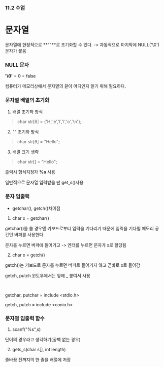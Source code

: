 ### 11.2 수업

# 문자열

문자열에 한정적으로 **""**로 초기화할 수 있다. -> 자동적으로 마지막에 NULL('\0') 문자가 붙음

### NULL 문자 

**'\0'** = 0 = false

컴퓨터가 메모리상에서 문자열의 끝이 어디인지 알기 위해 필요하다.

### 문자열 배열의 초기화

1. 배열 초기화 방식

> char str[6] = {'H','e','l','l','o','\n'};

2. "" 초기화 방식

> char str[6] = "Hello";

3. 배열 크기 생략

> char str[] = "Hello";


출력시 형식지정자 __%s__ 사용

일반적으로 문자열 입력받을 땐 get_s()사용 

### 문자 입출력

- getchar(), getch()차이점

1. char x = getchar()

getchar()를 쓸 경우엔 키보드로부터 입력을 기다리기 때문에 입력을 기다릴 메모리 공간인 버퍼를 사용한다

문자를 누르면 버퍼에 들어가고 -> 엔터를 누르면 문자가 x로 할당됨

2. char x = getch()

getch()는 키보드로 문자를 누르면 버퍼로 들어가지 않고 곧바로 x로 들어감

getch, putch 윈도우에서는 앞에 _ 붙여서 사용

<br>

getchar, putchar = include <stdio.h>

getch, putch = include <conio.h>


### 문자열 입출력 함수

1. scanf("%s",s)

단어의 경우라고 생각하기(공백 없는 경우)

2. gets_s(char s[], int length)

줄바꿈 전까지의 한 줄을 배열에 저장